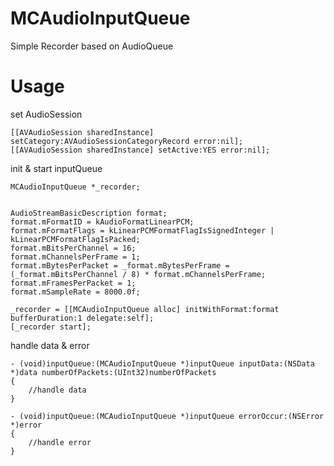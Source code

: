 # MCAudioInputQueue
Simple Recorder based on AudioQueue


# Usage

set AudioSession

```objc
[[AVAudioSession sharedInstance] setCategory:AVAudioSessionCategoryRecord error:nil];
[[AVAudioSession sharedInstance] setActive:YES error:nil];
```


init & start inputQueue

``` objc
MCAudioInputQueue *_recorder;
```

```objc

AudioStreamBasicDescription format;
format.mFormatID = kAudioFormatLinearPCM;
format.mFormatFlags = kLinearPCMFormatFlagIsSignedInteger | kLinearPCMFormatFlagIsPacked;
format.mBitsPerChannel = 16;
format.mChannelsPerFrame = 1;
format.mBytesPerPacket = _format.mBytesPerFrame = (_format.mBitsPerChannel / 8) * format.mChannelsPerFrame;
format.mFramesPerPacket = 1;
format.mSampleRate = 8000.0f;

_recorder = [[MCAudioInputQueue alloc] initWithFormat:format bufferDuration:1 delegate:self];
[_recorder start];
```

handle data & error

```objc
- (void)inputQueue:(MCAudioInputQueue *)inputQueue inputData:(NSData *)data numberOfPackets:(UInt32)numberOfPackets
{
    //handle data
}

- (void)inputQueue:(MCAudioInputQueue *)inputQueue errorOccur:(NSError *)error
{
    //handle error
}

```